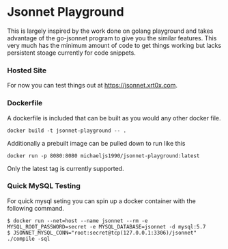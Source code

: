 Jsonnet Playground
==================

This is largely inspired by the work done on golang playground 
and takes advantage of the go-jsonnet program to give you the
similar features. This very much has the minimum amount of code
to get things working but lacks persistent stoage currently for
code snippets.

### Hosted Site

For now you can test things out at https://jsonnet.xrt0x.com.

### Dockerfile

A dockerfile is included that can be built as you would any other
docker file.

```
docker build -t jsonnet-playground -- .
```

Additionally a prebuilt image can be pulled down to run like this

```
docker run -p 8080:8080 michaeljs1990/jsonnet-playground:latest
```

Only the latest tag is currently supported.

### Quick MySQL Testing

For quick mysql seting you can spin up a docker container with the
following command.

```
$ docker run --net=host --name jsonnet --rm -e MYSQL_ROOT_PASSWORD=secret -e MYSQL_DATABASE=jsonnet -d mysql:5.7
$ JSONNET_MYSQL_CONN="root:secret@tcp(127.0.0.1:3306)/jsonnet" ./compile -sql
```
